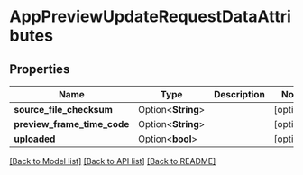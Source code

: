 # AppPreviewUpdateRequestDataAttributes

## Properties

Name | Type | Description | Notes
------------ | ------------- | ------------- | -------------
**source_file_checksum** | Option<**String**> |  | [optional]
**preview_frame_time_code** | Option<**String**> |  | [optional]
**uploaded** | Option<**bool**> |  | [optional]

[[Back to Model list]](../README.md#documentation-for-models) [[Back to API list]](../README.md#documentation-for-api-endpoints) [[Back to README]](../README.md)


